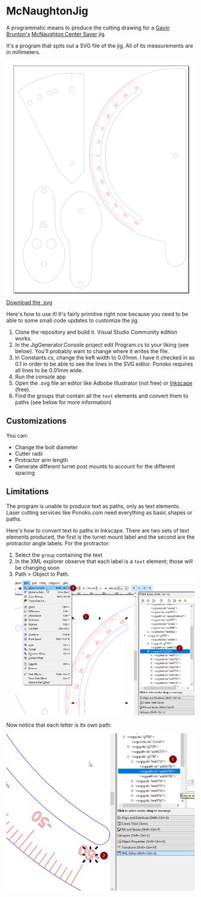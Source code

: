 # McNaughtonJig
A programmatic means to produce the cutting drawing for a [Gavin Brunton's](https://www.youtube.com/channel/UClXgFhhTjQxrOJQIT3Go61g) [McNaughton Center Saver](http://www.kelton.co.nz/McNaughton%20Center%20Saver.html) jig.

It's a program that spits out a SVG file of the jig.  All of its measurements are in millimeters.

![Sample layout](/Help/Layout.png?raw=true)
[Download the .svg](/Sample.svg?raw=true)

Here's how to use it!  It's fairly primitive right now because you need to be able to some small code updates to customize the jig.

1. Clone the repository and build it.  Visual Studio Community edition works.
2. In the JigGenerator.Console project edit Program.cs to your liking (see below).  You'll probably want to change where it writes the file.
3. In Constants.cs, change the keft width to 0.01mm.  I have it checked in as 0.1 in order to be able to see the lines in the SVG editor.   Ponoko requires all lines to be 0.01mm wide.
3. Run the console app 
4. Open the .svg file an editor like Adbobe Illustrator (not free) or [Inkscape](https://inkscape.org/en/) (free).
5. Find the groups that contain all the `text` elements and convert them to paths (see below for more information)


## Customizations
You can: 
* Change the bolt diameter
* Cutter radii
* Protractor arm length
* Generate different turret post mounts to account for the different spacing

## Limitations
The program is unable to produce text as paths, only as text elements.  Laser cutting services like Ponoko.com need everything as basic shapes or paths.  

Here's how to convert text to paths in Inkscape.  There are two sets of text elements produced, the first is the turret mount label and  the second are the protractor angle labels.  For the protractor:
1. Select the `group` containing the text
2. In the XML explorer observe that each label is a `text` element; those will be changing soon
3. Path > Object to Path.  
![object to paths 1](/Help/ObjectToPaths1.png?raw=true)

Now notice that each letter is its own path:

![object to paths 2](/Help/ObjectToPaths2.png?raw=true)